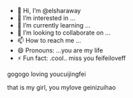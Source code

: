 - 👋 Hi, I’m @elsharaway
- 👀 I’m interested in ...
- 🌱 I’m currently learning ...
- 💞️ I’m looking to collaborate on ...
- 📫 How to reach me ...
- 😄 Pronouns: ...you are my life
- ⚡ Fun fact: .cool..
miss you feifeiloveff
<!---cool guythe best wishes to you
elsharaway/elsharaway is a ✨ special ✨ repository because its `README.md` (this file) appears on your GitHub profile.
You can click the Preview link to take a look at your changes.
--->gogogo loving youcuijingfei
that is my girl, you
mylove
geinizuihao
